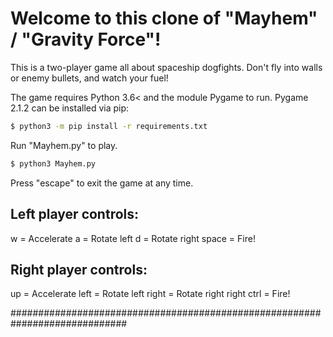 
# Welcome to this clone of "Mayhem" / "Gravity Force"!

This is a two-player game all about spaceship dogfights.
Don't fly into walls or enemy bullets, and watch your fuel!

The game requires Python 3.6< and the module Pygame to run.
Pygame 2.1.2 can be installed via pip:
```bash
$ python3 -m pip install -r requirements.txt
```

Run "Mayhem.py" to play.
```bash
$ python3 Mayhem.py
```
Press "escape" to exit the game at any time.

## Left player controls:
w = Accelerate
a = Rotate left
d = Rotate right
space = Fire!

## Right player controls:
up = Accelerate
left = Rotate left
right = Rotate right
right ctrl = Fire!


#############################################################################
